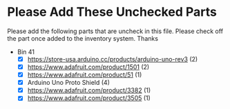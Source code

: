 # Please Add These Unchecked Parts

Please add the following parts that are uncheck in this file. Please check off the part once added to the inventory system. Thanks

- Bin 41
  - [x] https://store-usa.arduino.cc/products/arduino-uno-rev3 (2)
  - [x] https://www.adafruit.com/product/1501 (2)
  - [x] https://www.adafruit.com/product/51 (1)
  - [x] Arduino Uno Proto Shield (4)
  - [x] https://www.adafruit.com/product/3382 (1)
  - [x] https://www.adafruit.com/product/3505 (1)
